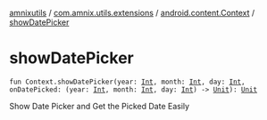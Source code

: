 [amnixutils](../../index.md) / [com.amnix.utils.extensions](../index.md) / [android.content.Context](index.md) / [showDatePicker](./show-date-picker.md)

# showDatePicker

`fun Context.showDatePicker(year: `[`Int`](https://kotlinlang.org/api/latest/jvm/stdlib/kotlin/-int/index.html)`, month: `[`Int`](https://kotlinlang.org/api/latest/jvm/stdlib/kotlin/-int/index.html)`, day: `[`Int`](https://kotlinlang.org/api/latest/jvm/stdlib/kotlin/-int/index.html)`, onDatePicked: (year: `[`Int`](https://kotlinlang.org/api/latest/jvm/stdlib/kotlin/-int/index.html)`, month: `[`Int`](https://kotlinlang.org/api/latest/jvm/stdlib/kotlin/-int/index.html)`, day: `[`Int`](https://kotlinlang.org/api/latest/jvm/stdlib/kotlin/-int/index.html)`) -> `[`Unit`](https://kotlinlang.org/api/latest/jvm/stdlib/kotlin/-unit/index.html)`): `[`Unit`](https://kotlinlang.org/api/latest/jvm/stdlib/kotlin/-unit/index.html)

Show Date Picker and Get the Picked Date Easily

